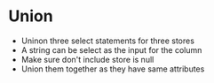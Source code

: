 # Union
- Uninon three select statements for three stores
- A string can be select as the input for the column
- Make sure don't include store is null
- Union them together as they have same attributes